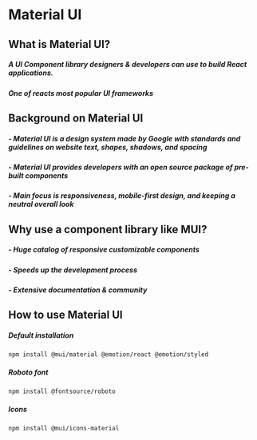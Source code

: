 # Material UI

## What is Material UI? 
##### A UI Component library designers & developers can use to build React applications.
##### One of reacts most popular UI frameworks

## Background on Material UI
##### - Material UI is a design system made by Google with standards and guidelines on website text, shapes, shadows, and spacing
##### - Material UI provides developers with an open source package of pre-built components
##### - Main focus is responsiveness, mobile-first design, and keeping a neutral overall look 

## Why use a component library like MUI? 
##### - Huge catalog of responsive customizable components 
##### - Speeds up the development process
##### - Extensive documentation & community 

## How to use Material UI

##### Default installation
```
npm install @mui/material @emotion/react @emotion/styled

```
##### Roboto font
```
npm install @fontsource/roboto

```

##### Icons
```
npm install @mui/icons-material

```
